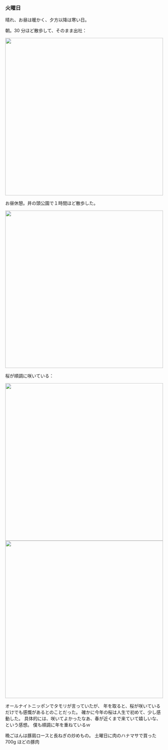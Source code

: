 ### 火曜日

晴れ、お昼は暖かく、夕方以降は寒い日。

朝。30 分ほど散歩して、そのまま出社：

<img src="https://i.imgur.com/41HXlJe.jpg" width="500">

お昼休憩。井の頭公園で１時間ほど散歩した。

<img src="https://i.imgur.com/hKNeQap.jpg" width="500">

桜が順調に咲いている：

<img src="https://i.imgur.com/or4bct2.jpg" width="500">

<img src="https://i.imgur.com/kmIaD6c.jpg" width="500">

オールナイトニッポンでタモリが言っていたが、
年を取ると、桜が咲いているだけでも感慨があるとのことだった。
確かに今年の桜は人生で初めて、少し感動した。
具体的には、咲いてよかったなあ、春が近くまで来ていて嬉しいな、という感想。
僕も順調に年を重ねているｗ

晩ごはんは豚肩ロースと長ねぎの炒めもの。
土曜日に肉のハナマサで買った700g ほどの豚肉